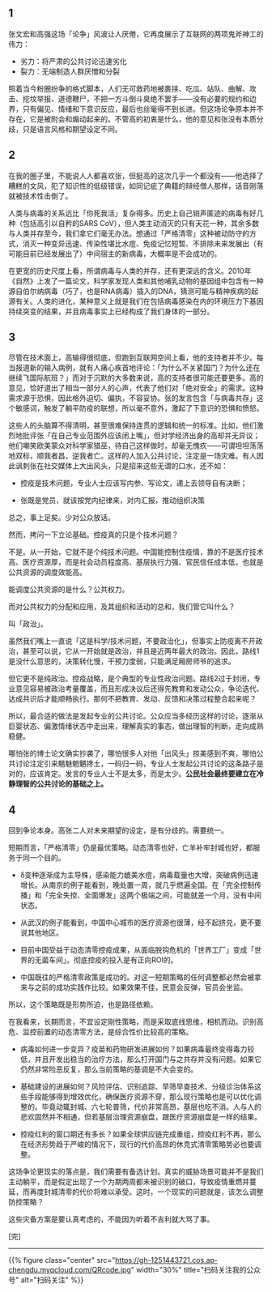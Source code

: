 
## 1

张文宏和高强这场「论争」风波让人厌倦，它再度展示了互联网的两项鬼斧神工的伟力：

- 劣力：将严肃的公共讨论迅速劣化
- 裂力：无端制造人群厌憎和分裂

照着当今粉圈纷争的格式脚本，人们无可救药地被裹挟、吃瓜、站队、曲解、攻击、挖坟举报、道德鞭尸，不把一方斗倒斗臭绝不罢手——没有必要的规约和边界，只有偏见、情绪和下意识反应，最后也丝毫得不到长进。但这场论争原本并不存在，它是被附会和煽动起来的。不管高的初衷是什么，他的意见和张没有本质分歧，只是语言风格和期望设定不同。

<!--more-->

## 2

在我的圈子里，不能说人人都喜欢张，但挺高的这次几乎一个都没有——他选择了糟糕的文风，犯了知识性的低级错误，如同记疵了典籍的辩经僧人那样，话音刚落就被技术性击倒了。

人类与病毒的关系远比「你死我活」复杂得多。历史上自己销声匿迹的病毒有好几种（包括高引以自矜的SARS CoV），但人类主动消灭的只有天花一种，其余多数与人类并存至今，我们拿它们毫无办法。想通过「严格清零」这种被动防守的方式，消灭一种变异迅速、传染性堪比水痘、免疫记忆短暂、不排除未来发展出（有可能目前已经发展出了）中间宿主的新病毒，大概率是不会成功的。

在更宽的历史尺度上看，所谓病毒与人类的并存，还有更深远的含义。2010年《自然》上发了一篇论文，科学家发现人类和其他哺乳动物的基因组中包含有一种源自伯尔纳病毒（巧了，也是RNA病毒）插入的DNA，猜测可能与精神疾病的起源有关。人类的进化，某种意义上就是我们在包括病毒感染在内的环境压力下基因持续突变的结果，并且病毒事实上已经构成了我们身体的一部分。

## 3

尽管在技术面上，高输得很彻底，但跑到互联网空间上看，他的支持者并不少。每当报道新的输入病例，就有人痛心疾首地评论：「为什么不关紧国门？为什么还在继续飞国际航班？」而对于沉默的大多数来说，高的支持者很可能还要更多。高的意见，恰好道出了相当一部分人的心声，代表了他们对「绝对安全」的需求。这种需求源于恐惧，因此格外迫切、偏执，不容妥协。张的发言包含「与病毒共存」这个敏感词，触发了躺平防疫的联想，所以毫不意外，激起了下意识的恐惧和愤怒。

这些人的头脑算不得清明，甚至很难保持连贯的逻辑和统一的标准。比如，他们激烈地批评张「在自己专业范围外应该闭上嘴」，但对学经济出身的高却并无异议；他们嘲笑欧美蒙众对科学家猎巫，待自己这样做时，却毫无愧疚——可谓坦坦荡荡地双标，顺我者昌，逆我者亡。这样的人加入公共讨论，注定是一场灾难。有人因此讽刺张在社交媒体上大出风头，只是招来这些无谓的口水，还不如：

- 控疫是技术问题，专业人士应该写内参、写论文，递上去领导自有决断；

- 张既是党员，就该按党内纪律来，对内汇报，推动组织决策

总之，事上足矣。少对公众放话。

然而，拷问一下立论基础。控疫真的只是个技术问题？

不是。从一开始，它就不是个纯技术问题。中国能控制住疫情，靠的不是医疗技术高、医疗资源厚，而是社会动员程度高、基层执行力强、官民信任成本低，也就是公共资源的调度效能高。

能调度公共资源的是什么？公共权力。

而对公共权力的分配和应用，及其组织和活动的总和，我们管它叫什么？

叫「政治」。

虽然我们嘴上一直说「这是科学/技术问题，不要政治化」，但事实上防疫离不开政治，甚至可以说，它从一开始就是政治，并且是近两年最大的政治。因此，路线1是没什么意思的，决策转化慢，干预力度弱，只能满足厢房师爷的追求。

但它更不是纯政治。控疫战略，是个典型的专业性政治问题。路线2过于封闭，专业意见容易被政治考量覆盖，而且形成决议后还得先教育和发动公众，争论迭代、达成共识后才能顺畅执行。那何不把教育、发动、反馈和决策过程整合起来呢？

所以，最合适的做法是发起专业的公共讨论。公众应当多经历这样的讨论，逐渐从巨婴状态、偏激情绪状态中走出来，理解真实的事态，做出理智的判断，走向成熟稳健。

哪怕张的博士论文确实抄袭了，哪怕很多人对他「出风头」掠美感到不爽，哪怕公共讨论注定引来魑魅魍魉搀土，一码归一码，专业人士发起公共讨论的这条路子是对的，应该肯定。发言的专业人士不是太多，而是太少。**公民社会最终要建立在冷静理智的公共讨论的基础之上。**

## 4

回到争论本身。高张二人对未来期望的设定，是有分歧的。需要统一。

短期而言，「严格清零」仍是最优策略。动态清零也好，亡羊补牢封城也好，都服务于同一个目的。

- δ变种逐渐成为主导株，感染能力媲美水痘，病毒载量也大增，突破病例迅速增长。从南京的例子能看到，晚处置一周，就几乎燃遍全国。在「完全控制传播」和「完全失控、全面爆发」这两个极端之间，可能就差一个月，没有中间状态。

- 从武汉的例子能看到，中国中心城市的医疗资源也很薄，经不起挤兑，更不要说其他地区。

- 目前中国受益于动态清零控疫成果，从面临脱钩危机的「世界工厂」变成「世界的无菌车间」。彻底控疫的投入是有正向ROI的。

- 中国既往的严格清零政策是成功的。对这一短期策略的任何调整都必然会被拿来与之前的成功实践作比较。如果效果不佳，民意会反弹，官员会坐监。

所以，这个策略既是形势所迫，也是路径依赖。

在我看来，长期而言，不宜设定刚性策略，而是采取底线思维，相机而动。识别高危、监控前置的动态清零方法，是综合性价比较高的策略。

- 病毒如何进一步变异？疫苗和药物研发进展如何？如果病毒最终变得毒力较低，并且开发出稳当的治疗方法，那么打开国门与之共存并没有问题。如果它仍然非常险恶反复，那么当前策略的基调是不大会变的。

- 基础建设的进展如何？风险评估、识别追踪、早筛早查技术、分级诊治体系这些手段能够得到增效优化，确保医疗资源不穿，那么现行策略也是可以优化调整的。毕竟动辄封城、六七轮普筛，代价非常高昂，基层也吃不消。人与人的悲欢固然并不相通，但若基层治理资源崩盘，跟医疗资源崩盘是一样的结果。

- 控疫红利的窗口期还有多长？如果全球供应链完成重组，控疫红利不再，那么在经济形势趋于严峻的情况下，现行的代价高昂的休克式清零策略势必也要调整。

这场争论更现实的落点是，我们需要有备选计划。真实的威胁场景可能并不是我们主动躺平，而是假定出现了一个为期两周都未被识别的破口，导致疫情重燃并蔓延，而再度封城清零的代价将难以承受。这时，一个现实的问题就是，该怎么调整防控策略？

这些灾备方案是要认真考虑的，不能因为听着不吉利就大骂了事。

[完]

---

<!-- {% raw %} -->
{{% figure class="center" src="https://gh-1251443721.cos.ap-chengdu.myqcloud.com/QRcode.jpg" width="30%" title="扫码关注我的公众号" alt="扫码关注" %}}
<!-- {% endraw %} -->
